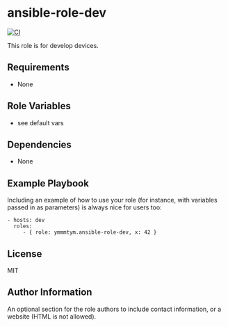 ansible-role-dev
=========

[![CI](https://github.com/ymmmtym/ansible-role-dev/actions/workflows/ci.yml/badge.svg)](https://github.com/ymmmtym/ansible-role-dev/actions/workflows/ci.yml)

This role is for develop devices.

Requirements
------------

- None

Role Variables
--------------

- see default vars

Dependencies
------------

- None

Example Playbook
----------------

Including an example of how to use your role (for instance, with variables passed in as parameters) is always nice for users too:

    - hosts: dev
      roles:
         - { role: ymmmtym.ansible-role-dev, x: 42 }

License
-------

MIT

Author Information
------------------

An optional section for the role authors to include contact information, or a website (HTML is not allowed).
